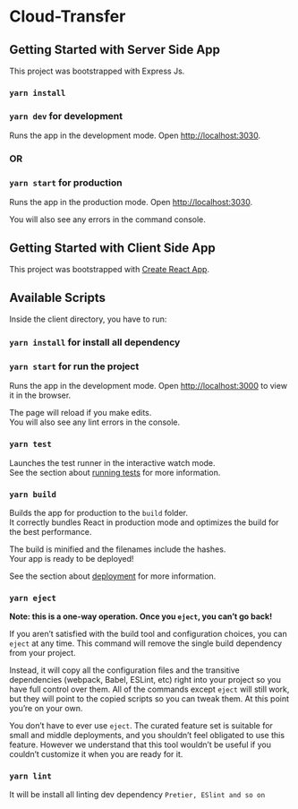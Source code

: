 # Cloud-Transfer

## Getting Started with Server Side App

This project was bootstrapped with Express Js.

### `yarn install`

### `yarn dev` for development

Runs the app in the development mode.
Open [http://localhost:3030](http://localhost:3030).

### OR

### `yarn start` for production

Runs the app in the production mode.
Open [http://localhost:3030](http://localhost:3030).

You will also see any errors in the command console.


## Getting Started with Client Side App

This project was bootstrapped with [Create React App](https://github.com/facebook/create-react-app).

## Available Scripts

Inside the client directory, you have to run:

### `yarn install` for install all dependency

### `yarn start` for run the project

Runs the app in the development mode.
Open [http://localhost:3000](http://localhost:3000) to view it in the browser.

The page will reload if you make edits.\
You will also see any lint errors in the console.

### `yarn test`

Launches the test runner in the interactive watch mode.\
See the section about [running tests](https://facebook.github.io/create-react-app/docs/running-tests) for more information.

### `yarn build`

Builds the app for production to the `build` folder.\
It correctly bundles React in production mode and optimizes the build for the best performance.

The build is minified and the filenames include the hashes.\
Your app is ready to be deployed!

See the section about [deployment](https://facebook.github.io/create-react-app/docs/deployment) for more information.

### `yarn eject`

**Note: this is a one-way operation. Once you `eject`, you can’t go back!**

If you aren’t satisfied with the build tool and configuration choices, you can `eject` at any time. This command will remove the single build dependency from your project.

Instead, it will copy all the configuration files and the transitive dependencies (webpack, Babel, ESLint, etc) right into your project so you have full control over them. All of the commands except `eject` will still work, but they will point to the copied scripts so you can tweak them. At this point you’re on your own.

You don’t have to ever use `eject`. The curated feature set is suitable for small and middle deployments, and you shouldn’t feel obligated to use this feature. However we understand that this tool wouldn’t be useful if you couldn’t customize it when you are ready for it.

### `yarn lint`

It will be install all linting dev dependency `Pretier, ESlint and so on`
